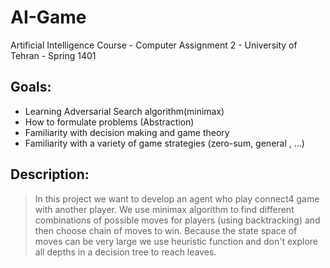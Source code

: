 # AI-Game
Artificial Intelligence Course - Computer Assignment 2 - University of Tehran - Spring 1401

## Goals:
- Learning Adversarial Search algorithm(minimax)
- How to formulate problems (Abstraction)
- Familiarity with decision making and game theory
- Familiarity with a variety of game strategies (zero-sum, general , ...)

## Description:
> In this project we want to develop an agent who play connect4 game with another player. We use minimax algorithm to find different combinations of possible moves for players (using backtracking) and then choose chain of moves to win. Because the state space of moves can be very large we use heuristic function and don't explore all depths in a decision tree to reach leaves.
